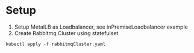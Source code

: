 # Setup
1. Setup MetalLB as Loadbalancer, see inPremiseLoadbalancer example
2. Create Rabbitmq Cluster using statefulset
```
kubectl apply -f rabbitmqCluster.yaml
```
